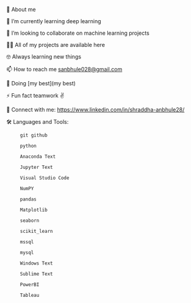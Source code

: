 

📖 About me

🌱 I’m currently learning deep learning

👯 I’m looking to collaborate on machine learning projects

👨‍💻 All of my projects are available here

🤓 Always learning new things

📫 How to reach me sanbhule028@gmail.com

🐼 Doing [my best](my best)

⚡ Fun fact teamwork ✌️


📩 Connect with me:
https://www.linkedin.com/in/shraddha-anbhule28/


🛠 Languages and Tools:

         git github

         python

         Anaconda Text 

         Jupyter Text 

         Visual Studio Code

         NumPY 

         pandas

         Matplotlib 

         seaborn 

         scikit_learn

         mssql 

         mysql 

         Windows Text 

         Sublime Text 

         PowerBI
         
         Tableau
